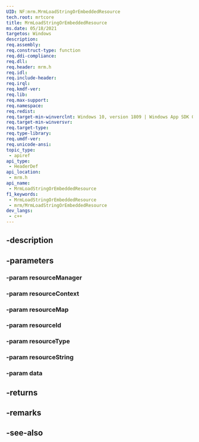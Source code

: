 ```yaml
---
UID: NF:mrm.MrmLoadStringOrEmbeddedResource
tech.root: mrtcore 
title: MrmLoadStringOrEmbeddedResource
ms.date: 05/18/2021 
targetos: Windows
description: 
req.assembly: 
req.construct-type: function
req.ddi-compliance: 
req.dll: 
req.header: mrm.h
req.idl: 
req.include-header: 
req.irql: 
req.kmdf-ver: 
req.lib: 
req.max-support: 
req.namespace: 
req.redist: 
req.target-min-winverclnt: Windows 10, version 1809 | Windows App SDK 0.5 (and later) 
req.target-min-winversvr: 
req.target-type: 
req.type-library: 
req.umdf-ver: 
req.unicode-ansi: 
topic_type:
 - apiref
api_type:
 - HeaderDef
api_location:
 - mrm.h
api_name:
 - MrmLoadStringOrEmbeddedResource
f1_keywords:
 - MrmLoadStringOrEmbeddedResource
 - mrm/MrmLoadStringOrEmbeddedResource
dev_langs:
 - c++
---
```


## -description

## -parameters

### -param resourceManager

### -param resourceContext

### -param resourceMap

### -param resourceId

### -param resourceType

### -param resourceString

### -param data

## -returns

## -remarks

## -see-also

